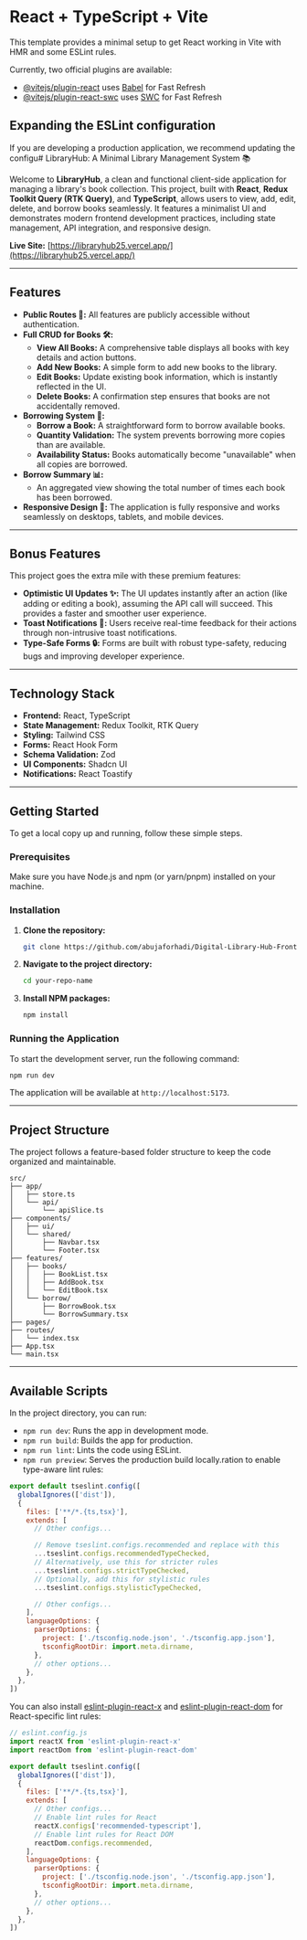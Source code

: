 # React + TypeScript + Vite

This template provides a minimal setup to get React working in Vite with HMR and some ESLint rules.

Currently, two official plugins are available:

- [@vitejs/plugin-react](https://github.com/vitejs/vite-plugin-react/blob/main/packages/plugin-react) uses [Babel](https://babeljs.io/) for Fast Refresh
- [@vitejs/plugin-react-swc](https://github.com/vitejs/vite-plugin-react/blob/main/packages/plugin-react-swc) uses [SWC](https://swc.rs/) for Fast Refresh

## Expanding the ESLint configuration

If you are developing a production application, we recommend updating the configu# LibraryHub: A Minimal Library Management System 📚

Welcome to **LibraryHub**, a clean and functional client-side application for managing a library's book collection. This project, built with **React**, **Redux Toolkit Query (RTK Query)**, and **TypeScript**, allows users to view, add, edit, delete, and borrow books seamlessly. It features a minimalist UI and demonstrates modern frontend development practices, including state management, API integration, and responsive design.

**Live Site:** [https://libraryhub25.vercel.app/](https://libraryhub25.vercel.app/)

-----

## Features

  - **Public Routes 🚀:** All features are publicly accessible without authentication.
  - **Full CRUD for Books 🛠️:**
      - **View All Books:** A comprehensive table displays all books with key details and action buttons.
      - **Add New Books:** A simple form to add new books to the library.
      - **Edit Books:** Update existing book information, which is instantly reflected in the UI.
      - **Delete Books:** A confirmation step ensures that books are not accidentally removed.
  - **Borrowing System 📖:**
      - **Borrow a Book:** A straightforward form to borrow available books.
      - **Quantity Validation:** The system prevents borrowing more copies than are available.
      - **Availability Status:** Books automatically become "unavailable" when all copies are borrowed.
  - **Borrow Summary 📊:**
      - An aggregated view showing the total number of times each book has been borrowed.
  - **Responsive Design 📱:** The application is fully responsive and works seamlessly on desktops, tablets, and mobile devices.

-----

## Bonus Features

This project goes the extra mile with these premium features:

  - **Optimistic UI Updates ✨:** The UI updates instantly after an action (like adding or editing a book), assuming the API call will succeed. This provides a faster and smoother user experience.
  - **Toast Notifications 📢:** Users receive real-time feedback for their actions through non-intrusive toast notifications.
  - **Type-Safe Forms 🔒:** Forms are built with robust type-safety, reducing bugs and improving developer experience.

-----

## Technology Stack

  - **Frontend:** React, TypeScript
  - **State Management:** Redux Toolkit, RTK Query
  - **Styling:** Tailwind CSS
  - **Forms:** React Hook Form
  - **Schema Validation:** Zod
  - **UI Components:** Shadcn UI
  - **Notifications:** React Toastify

-----

## Getting Started

To get a local copy up and running, follow these simple steps.

### Prerequisites

Make sure you have Node.js and npm (or yarn/pnpm) installed on your machine.

### Installation

1.  **Clone the repository:**
    ```sh
    git clone https://github.com/abujaforhadi/Digital-Library-Hub-Frontend.git
    ```
2.  **Navigate to the project directory:**
    ```sh
    cd your-repo-name
    ```
3.  **Install NPM packages:**
    ```sh
    npm install
    ```

### Running the Application

To start the development server, run the following command:

```sh
npm run dev
```

The application will be available at `http://localhost:5173`.

-----

## Project Structure

The project follows a feature-based folder structure to keep the code organized and maintainable.

```
src/
├── app/
│   ├── store.ts
│   └── api/
│       └── apiSlice.ts
├── components/
│   ├── ui/
│   └── shared/
│       ├── Navbar.tsx
│       └── Footer.tsx
├── features/
│   ├── books/
│   │   ├── BookList.tsx
│   │   ├── AddBook.tsx
│   │   └── EditBook.tsx
│   └── borrow/
│       ├── BorrowBook.tsx
│       └── BorrowSummary.tsx
├── pages/
├── routes/
│   └── index.tsx
├── App.tsx
└── main.tsx
```

-----

## Available Scripts

In the project directory, you can run:

  - `npm run dev`: Runs the app in development mode.
  - `npm run build`: Builds the app for production.
  - `npm run lint`: Lints the code using ESLint.
  - `npm run preview`: Serves the production build locally.ration to enable type-aware lint rules:

```js
export default tseslint.config([
  globalIgnores(['dist']),
  {
    files: ['**/*.{ts,tsx}'],
    extends: [
      // Other configs...

      // Remove tseslint.configs.recommended and replace with this
      ...tseslint.configs.recommendedTypeChecked,
      // Alternatively, use this for stricter rules
      ...tseslint.configs.strictTypeChecked,
      // Optionally, add this for stylistic rules
      ...tseslint.configs.stylisticTypeChecked,

      // Other configs...
    ],
    languageOptions: {
      parserOptions: {
        project: ['./tsconfig.node.json', './tsconfig.app.json'],
        tsconfigRootDir: import.meta.dirname,
      },
      // other options...
    },
  },
])
```

You can also install [eslint-plugin-react-x](https://github.com/Rel1cx/eslint-react/tree/main/packages/plugins/eslint-plugin-react-x) and [eslint-plugin-react-dom](https://github.com/Rel1cx/eslint-react/tree/main/packages/plugins/eslint-plugin-react-dom) for React-specific lint rules:

```js
// eslint.config.js
import reactX from 'eslint-plugin-react-x'
import reactDom from 'eslint-plugin-react-dom'

export default tseslint.config([
  globalIgnores(['dist']),
  {
    files: ['**/*.{ts,tsx}'],
    extends: [
      // Other configs...
      // Enable lint rules for React
      reactX.configs['recommended-typescript'],
      // Enable lint rules for React DOM
      reactDom.configs.recommended,
    ],
    languageOptions: {
      parserOptions: {
        project: ['./tsconfig.node.json', './tsconfig.app.json'],
        tsconfigRootDir: import.meta.dirname,
      },
      // other options...
    },
  },
])
```
